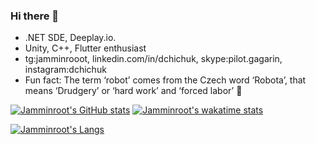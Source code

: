 ### Hi there 👋

- .NET SDE, Deeplay.io.
- Unity, C++, Flutter enthusiast
- tg:jamminrooot, linkedin.com/in/dchichuk, skype:pilot.gagarin, instagram:dchichuk
- Fun fact: The term ‘robot’ comes from the Czech word ‘Robota’, that means ‘Drudgery’ or ‘hard work’ and ‘forced labor’ 🤖

[![Jamminroot's GitHub stats](https://github-readme-stats.vercel.app/api?username=jamminroot&count_private=true&show_icons=true&theme=tokyonight)](#)
[![Jamminroot's wakatime stats](https://github-readme-stats.vercel.app/api/wakatime?username=Jamminroot&theme=tokyonight)](#)

[![Jamminroot's Langs](https://github-readme-stats.vercel.app/api/top-langs/?username=Jamminroot&theme=tokyonight&count_private=true)](#)
